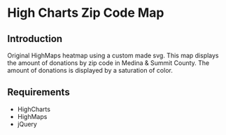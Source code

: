 # High Charts Zip Code Map

## Introduction

Original HighMaps heatmap using a custom made svg. This map displays the amount of donations by zip code in Medina & Summit County. The amount of donations is displayed by a saturation of color.

## Requirements

* HighCharts
* HighMaps
* jQuery
